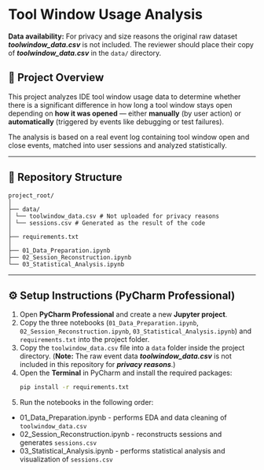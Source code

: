 # Tool Window Usage Analysis
**Data availability:** For privacy and size reasons the original raw dataset ***toolwindow_data.csv*** is not included. 
The reviewer should place their copy of ***toolwindow_data.csv*** in the `data/` directory.
## 📘 Project Overview
This project analyzes IDE tool window usage data to determine whether there is a significant difference in how long a tool window stays open depending on **how it was opened** — either **manually** (by user action) or **automatically** (triggered by events like debugging or test failures).

The analysis is based on a real event log containing tool window open and close events, matched into user sessions and analyzed statistically.

---
## 📂 Repository Structure
```
project_root/
│
├── data/
│ └── toolwindow_data.csv # Not uploaded for privacy reasons
│ └── sessions.csv # Generated as the result of the code   
│
├── requirements.txt
│
├── 01_Data_Preparation.ipynb
├── 02_Session_Reconstruction.ipynb
└── 03_Statistical_Analysis.ipynb
```
---
## ⚙️ Setup Instructions (PyCharm Professional)
1. Open **PyCharm Professional** and create a new **Jupyter project**.  
2. Copy the three notebooks (`01_Data_Preparation.ipynb`, `02_Session_Reconstruction.ipynb`, `03_Statistical_Analysis.ipynb`) and `requirements.txt` into the project folder.  
3. Copy the `toolwindow_data.csv` file into a `data` folder inside the project directory.
   (**Note:** The raw event data ***toolwindow_data.csv*** is not included in this repository for ***privacy reasons***.)
4. Open the **Terminal** in PyCharm and install the required packages:
   ```bash
   pip install -r requirements.txt
5. Run the notebooks in the following order:
- 01_Data_Preparation.ipynb - performs EDA and data cleaning of `toolwindow_data.csv`
- 02_Session_Reconstruction.ipynb - reconstructs sessions and generates `sessions.csv`
- 03_Statistical_Analysis.ipynb - performs statistical analysis and visualization of `sessions.csv`


